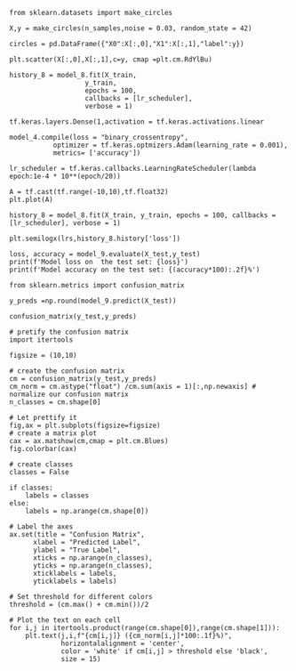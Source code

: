 `from sklearn.datasets import make_circles`

`X,y = make_circles(n_samples,noise = 0.03, random_state = 42)`

`circles = pd.DataFrame({"X0":X[:,0],"X1":X[:,1],"label":y})`

`plt.scatter(X[:,0],X[:,1],c=y, cmap =plt.cm.RdYlBu)`

    
    history_8 = model_8.fit(X_train,
                       y_train,
                       epochs = 100,
                       callbacks = [lr_scheduler],
                       verbose = 1)
                   
`tf.keras.layers.Dense(1,activation = tf.keras.activations.linear`

    
    model_4.compile(loss = "binary_crossentropy",
               optimizer = tf.keras.optmizers.Adam(learning_rate = 0.001),
               metrics= ['accuracy'])
               

`lr_scheduler = tf.keras.callbacks.LearningRateScheduler(lambda epoch:1e-4 * 10**(epoch/20))`

    A = tf.cast(tf.range(-10,10),tf.float32)
    plt.plot(A)

`history_8 = model_8.fit(X_train,
                       y_train,
                       epochs = 100,
                       callbacks = [lr_scheduler],
                       verbose = 1)`

`plt.semilogx(lrs,history_8.history['loss'])`

    loss, accuracy = model_9.evaluate(X_test,y_test)
    print(f'Model loss on  the test set: {loss}')
    print(f'Model accuracy on the test set: {(accuracy*100):.2f}%')
    
`from sklearn.metrics import confusion_matrix`

`y_preds =np.round(model_9.predict(X_test))`

`confusion_matrix(y_test,y_preds)`

    # pretify the confusion matrix
    import itertools

    figsize = (10,10)

    # create the confusion matrix
    cm = confusion_matrix(y_test,y_preds)
    cm_norm = cm.astype("float") /cm.sum(axis = 1)[:,np.newaxis] # normalize our confusion matrix
    n_classes = cm.shape[0]

    # Let prettify it
    fig,ax = plt.subplots(figsize=figsize)
    # create a matrix plot
    cax = ax.matshow(cm,cmap = plt.cm.Blues)
    fig.colorbar(cax)

    # create classes
    classes = False

    if classes:
        labels = classes
    else:
        labels = np.arange(cm.shape[0])

    # Label the axes
    ax.set(title = "Confusion Matrix",
          xlabel = "Predicted Label",
          ylabel = "True Label",
          xticks = np.arange(n_classes),
          yticks = np.arange(n_classes),
          xticklabels = labels,
          yticklabels = labels)

    # Set threshold for different colors
    threshold = (cm.max() + cm.min())/2

    # Plot the text on each cell
    for i,j in itertools.product(range(cm.shape[0]),range(cm.shape[1])):
        plt.text(j,i,f"{cm[i,j]} ({cm_norm[i,j]*100:.1f}%)",
                 horizontalalignment = 'center',
                 color = 'white' if cm[i,j] > threshold else 'black',
                 size = 15)
